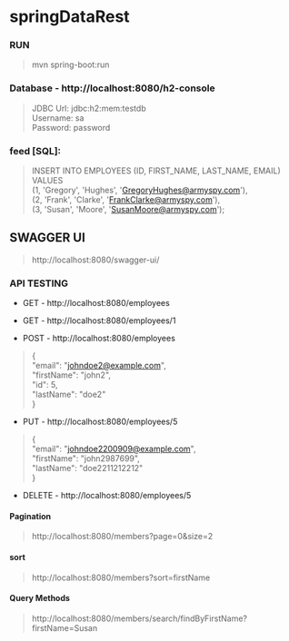 # springDataRest

### RUN

> mvn spring-boot:run

### Database - http://localhost:8080/h2-console
> JDBC Url: jdbc:h2:mem:testdb<br>
Username: sa<br>
Password: password<br>

### feed [SQL]:

> INSERT INTO EMPLOYEES (ID, FIRST_NAME, LAST_NAME, EMAIL)<br>
VALUES<br>
(1, 'Gregory', 'Hughes', 'GregoryHughes@armyspy.com'),<br>
(2, 'Frank', 'Clarke', 'FrankClarke@armyspy.com'),<br>
(3, 'Susan', 'Moore', 'SusanMoore@armyspy.com');<br>


## SWAGGER UI
> http://localhost:8080/swagger-ui/

### API TESTING

- GET - http://localhost:8080/employees

- GET - http://localhost:8080/employees/1

- POST - http://localhost:8080/employees

> {<br>
  "email": "johndoe2@example.com",<br>
  "firstName": "john2",<br>
  "id": 5,<br>
  "lastName": "doe2"<br>
}<br>


- PUT - http://localhost:8080/employees/5
> {<br>
  "email": "johndoe2200909@example.com",<br>
  "firstName": "john2987699",<br>
  "lastName": "doe2211212212"<br>
}<br>

- DELETE - http://localhost:8080/employees/5

#### Pagination
> http://localhost:8080/members?page=0&size=2

#### sort
> http://localhost:8080/members?sort=firstName

#### Query Methods
> http://localhost:8080/members/search/findByFirstName?firstName=Susan
